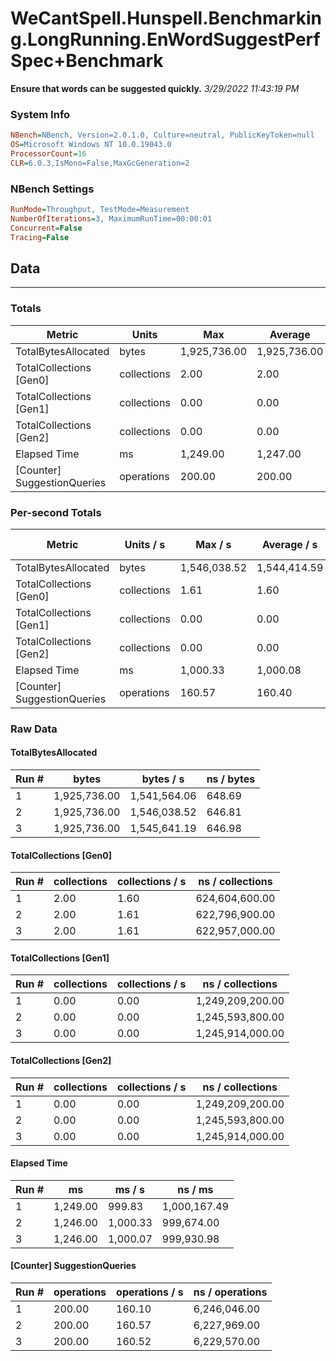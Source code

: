 ﻿# WeCantSpell.Hunspell.Benchmarking.LongRunning.EnWordSuggestPerfSpec+Benchmark
__Ensure that words can be suggested quickly.__
_3/29/2022 11:43:19 PM_
### System Info
```ini
NBench=NBench, Version=2.0.1.0, Culture=neutral, PublicKeyToken=null
OS=Microsoft Windows NT 10.0.19043.0
ProcessorCount=16
CLR=6.0.3,IsMono=False,MaxGcGeneration=2
```

### NBench Settings
```ini
RunMode=Throughput, TestMode=Measurement
NumberOfIterations=3, MaximumRunTime=00:00:01
Concurrent=False
Tracing=False
```

## Data
-------------------

### Totals
|          Metric |           Units |             Max |         Average |             Min |          StdDev |
|---------------- |---------------- |---------------- |---------------- |---------------- |---------------- |
|TotalBytesAllocated |           bytes |    1,925,736.00 |    1,925,736.00 |    1,925,736.00 |            0.00 |
|TotalCollections [Gen0] |     collections |            2.00 |            2.00 |            2.00 |            0.00 |
|TotalCollections [Gen1] |     collections |            0.00 |            0.00 |            0.00 |            0.00 |
|TotalCollections [Gen2] |     collections |            0.00 |            0.00 |            0.00 |            0.00 |
|    Elapsed Time |              ms |        1,249.00 |        1,247.00 |        1,246.00 |            1.73 |
|[Counter] SuggestionQueries |      operations |          200.00 |          200.00 |          200.00 |            0.00 |

### Per-second Totals
|          Metric |       Units / s |         Max / s |     Average / s |         Min / s |      StdDev / s |
|---------------- |---------------- |---------------- |---------------- |---------------- |---------------- |
|TotalBytesAllocated |           bytes |    1,546,038.52 |    1,544,414.59 |    1,541,564.06 |        2,476.62 |
|TotalCollections [Gen0] |     collections |            1.61 |            1.60 |            1.60 |            0.00 |
|TotalCollections [Gen1] |     collections |            0.00 |            0.00 |            0.00 |            0.00 |
|TotalCollections [Gen2] |     collections |            0.00 |            0.00 |            0.00 |            0.00 |
|    Elapsed Time |              ms |        1,000.33 |        1,000.08 |          999.83 |            0.25 |
|[Counter] SuggestionQueries |      operations |          160.57 |          160.40 |          160.10 |            0.26 |

### Raw Data
#### TotalBytesAllocated
|           Run # |           bytes |       bytes / s |      ns / bytes |
|---------------- |---------------- |---------------- |---------------- |
|               1 |    1,925,736.00 |    1,541,564.06 |          648.69 |
|               2 |    1,925,736.00 |    1,546,038.52 |          646.81 |
|               3 |    1,925,736.00 |    1,545,641.19 |          646.98 |

#### TotalCollections [Gen0]
|           Run # |     collections | collections / s |ns / collections |
|---------------- |---------------- |---------------- |---------------- |
|               1 |            2.00 |            1.60 |  624,604,600.00 |
|               2 |            2.00 |            1.61 |  622,796,900.00 |
|               3 |            2.00 |            1.61 |  622,957,000.00 |

#### TotalCollections [Gen1]
|           Run # |     collections | collections / s |ns / collections |
|---------------- |---------------- |---------------- |---------------- |
|               1 |            0.00 |            0.00 |1,249,209,200.00 |
|               2 |            0.00 |            0.00 |1,245,593,800.00 |
|               3 |            0.00 |            0.00 |1,245,914,000.00 |

#### TotalCollections [Gen2]
|           Run # |     collections | collections / s |ns / collections |
|---------------- |---------------- |---------------- |---------------- |
|               1 |            0.00 |            0.00 |1,249,209,200.00 |
|               2 |            0.00 |            0.00 |1,245,593,800.00 |
|               3 |            0.00 |            0.00 |1,245,914,000.00 |

#### Elapsed Time
|           Run # |              ms |          ms / s |         ns / ms |
|---------------- |---------------- |---------------- |---------------- |
|               1 |        1,249.00 |          999.83 |    1,000,167.49 |
|               2 |        1,246.00 |        1,000.33 |      999,674.00 |
|               3 |        1,246.00 |        1,000.07 |      999,930.98 |

#### [Counter] SuggestionQueries
|           Run # |      operations |  operations / s | ns / operations |
|---------------- |---------------- |---------------- |---------------- |
|               1 |          200.00 |          160.10 |    6,246,046.00 |
|               2 |          200.00 |          160.57 |    6,227,969.00 |
|               3 |          200.00 |          160.52 |    6,229,570.00 |


